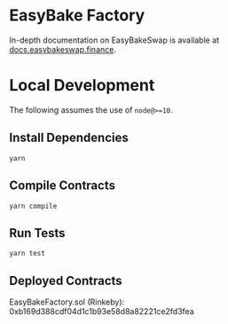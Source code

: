 # EasyBake Factory

In-depth documentation on EasyBakeSwap is available at [docs.easybakeswap.finance](https://docs.easybakeswap.finance/).

# Local Development

The following assumes the use of `node@>=10`.

## Install Dependencies

`yarn`

## Compile Contracts

`yarn compile`

## Run Tests

`yarn test`

## Deployed Contracts
EasyBakeFactory.sol (Rinkeby): 0xb169d388cdf04d1c1b93e58d8a82221ce2fd3fea